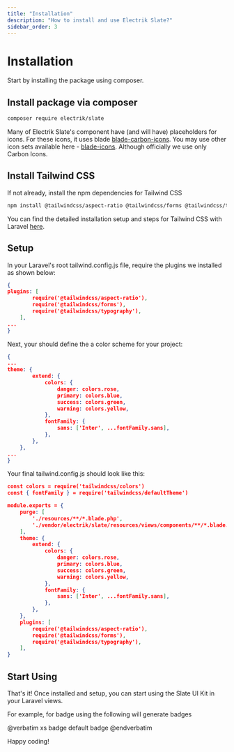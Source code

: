 ```yaml
---
title: "Installation"
description: "How to install and use Electrik Slate?"
sidebar_order: 3
---
```


# Installation

Start by installing the package using composer.

## Install package via composer

```bash
composer require electrik/slate
```

Many of Electrik Slate's component have (and will have) placeholders for icons. For these icons, it uses blade [blade-carbon-icons](https://github.com/codeat3/blade-carbon-icons). You may use other icon sets available here - [blade-icons](https://github.com/blade-ui-kit/blade-icons). Although officially we use only Carbon Icons.

## Install Tailwind CSS

If not already, install the npm dependencies for Tailwind CSS

```bash
npm install @tailwindcss/aspect-ratio @tailwindcss/forms @tailwindcss/typography --save-dev
```
You can find the detailed installation setup and steps for Tailwind CSS with Laravel [here](https://tailwindcss.com/docs/guides/laravel).

## Setup

In your Laravel's root tailwind.config.js file, require the plugins we installed as shown below:

```json
{
plugins: [
        require('@tailwindcss/aspect-ratio'),
        require('@tailwindcss/forms'),
        require('@tailwindcss/typography'),
    ],
...
}
```

Next, your should define the a color scheme for your project:

```json
{
...
theme: {
        extend: {
            colors: {
                danger: colors.rose,
                primary: colors.blue,
                success: colors.green,
                warning: colors.yellow,
            },
            fontFamily: {
                sans: ['Inter', ...fontFamily.sans],
            },
        },
    },
...
}
```
Your final tailwind.config.js should look like this:

```json
const colors = require('tailwindcss/colors')
const { fontFamily } = require('tailwindcss/defaultTheme')

module.exports = {
    purge: [
        './resources/**/*.blade.php',
        './vendor/electrik/slate/resources/views/components/**/*.blade.php',
    ],
    theme: {
        extend: {
            colors: {
                danger: colors.rose,
                primary: colors.blue,
                success: colors.green,
                warning: colors.yellow,
            },
            fontFamily: {
                sans: ['Inter', ...fontFamily.sans],
            },
        },
    },
    plugins: [
        require('@tailwindcss/aspect-ratio'),
        require('@tailwindcss/forms'),
        require('@tailwindcss/typography'),
    ],
}
```

## Start Using

That's it! Once installed and setup, you can start using the Slate UI Kit in your Laravel views.

For example, for badge using the following will generate badges

<x-code-preview>
@verbatim
<x-slate::badge color="success" size="xs">xs badge</x-slate::badge> <x-slate::badge color="info">default badge</x-slate::badge> 
@endverbatim
</x-code-preview>

Happy coding!
